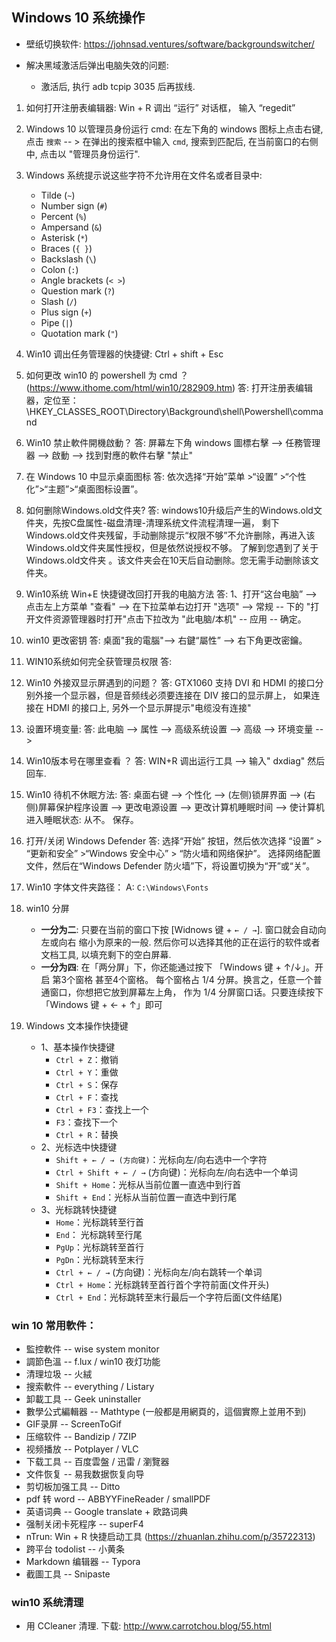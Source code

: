 ##  Windows 10 系统操作

- 壁纸切换软件: https://johnsad.ventures/software/backgroundswitcher/

- 解决黑域激活后弹出电脑失效的问题:
    + 激活后, 执行 adb tcpip 3035 后再拔线.



1. 如何打开注册表编辑器: Win + R 调出 “运行” 对话框， 输入 “regedit”

1. Windows 10 以管理员身份运行 cmd:  在左下角的 windows 图标上点击右键, 点击 `搜索` -- > 在弹出的搜索框中输入 `cmd`, 搜索到匹配后, 在当前窗口的右侧中, 点击以 "管理员身份运行".

1. Windows 系统提示说这些字符不允许用在文件名或者目录中:
    + Tilde (`~`)
    + Number sign (`#`)
    + Percent (`%`)
    + Ampersand (`&`)
    + Asterisk (`*`)
    + Braces (`{ }`)
    + Backslash (`\`)
    + Colon (`:`)
    + Angle brackets (`< >`)
    + Question mark (`?`)
    + Slash (`/`)
    + Plus sign (`+`)
    + Pipe (`|`)
    + Quotation mark (`"`)

1. Win10 调出任务管理器的快捷键: Ctrl + shift + Esc

1. 如何更改 win10 的 powershell 为 cmd ？  <br/>
    (https://www.ithome.com/html/win10/282909.htm)
    答: 打开注册表编辑器，定位至： \HKEY_CLASSES_ROOT\Directory\Background\shell\Powershell\command

1. Win10 禁止軟件開機啟動？
    答: 屏幕左下角 windows 圖標右擊 --> 任務管理器 --> 啟動 --> 找到對應的軟件右擊 "禁止"

1. 在 Windows 10 中显示桌面图标
    答: 依次选择“开始”菜单  >“设置” >“个性化”>“主题”>“桌面图标设置”。

1. 如何删除Windows.old文件夹?
   答: windows10升级后产生的Windows.old文件夹，先按C盘属性-磁盘清理-清理系统文件流程清理一遍，
   剩下Windows.old文件夹残留，手动删除提示“权限不够”不允许删除，再进入该Windows.old文件夹属性授权，但是依然说授权不够。
   了解到您遇到了关于Windows.old文件夹 。该文件夹会在10天后自动删除。您无需手动删除该文件夹。

1. Win10系统 Win+E 快捷键改回打开我的电脑方法
    答: 1、打开“这台电脑”  --> 点击左上方菜单 "查看" --> 在下拉菜单右边打开 "选项" --> 常规 --
    下的 "打开文件资源管理器时打开"点击下拉改为 "此电脑/本机" -- 应用 -- 确定。

1. win10 更改密钥
    答: 桌面"我的電腦"--> 右鍵“屬性” --> 右下角更改密鑰。

1. WIN10系统如何完全获管理员权限
    答:

1. Win10 外接双显示屏遇到的问题？
    答: GTX1060 支持 DVI 和 HDMI 的接口分别外接一个显示器，但是音频线必须要连接在 DIV 接口的显示屏上，
    如果连接在 HDMI 的接口上, 另外一个显示屏提示"电缆没有连接"

1. 设置环境变量:
    答: 此电脑 --> 属性 --> 高级系统设置 --> 高级 --> 环境变量 -->

1. Win10版本号在哪里查看 ？
    答: WIN+R 调出运行工具 --> 输入" dxdiag" 然后回车.

1. Win10 待机不休眠方法:
    答: 桌面右键 --> 个性化 --> (左侧)锁屏界面 --> (右侧)屏幕保护程序设置 --> 更改电源设置 -->
        更改计算机睡眠时间 --> 使计算机进入睡眠状态: 从不。 保存。

1. 打开/关闭 Windows Defender
    答: 选择“开始” 按钮，然后依次选择 “设置”  > “更新和安全” >“Windows 安全中心” > “防火墙和网络保护”。
       选择网络配置文件，然后在“Windows Defender 防火墙”下，将设置切换为“开”或“关”。

1. Win10 字体文件夹路径：
    A: `C:\Windows\Fonts`

1. win10 分屏
    + **一分为二**: 只要在当前的窗口下按 [Widnows 键 + `← / →`]. 窗口就会自动向左或向右
      缩小为原来的一般. 然后你可以选择其他的正在运行的软件或者文档工具, 以填充剩下的空白屏幕.
    + **一分为四**: 在「两分屏」下，你还能通过按下 「Windows 键 + ↑/↓」。开启 第3个窗格
      甚至4个窗格。 每个窗格占 1/4 分屏。换言之，任意一个普通窗口，你想把它放到屏幕左上角，
      作为 1/4 分屏窗口话。只要连续按下 「Windows 键 + ← + ↑」即可   

1. Windows 文本操作快捷键
    - 1、基本操作快捷键
        + `Ctrl + Z`：撤销
        + `Ctrl + Y`：重做
        + `Ctrl + S`：保存
        + `Ctrl + F`：查找
        + `Ctrl + F3`：查找上一个
        + `F3`：查找下一个
        + `Ctrl + R`：替换
    - 2、光标选中快捷键
        + `Shift + ← / → (方向键)`：光标向左/向右选中一个字符
        + `Ctrl + Shift + ← / →` (方向键)：光标向左/向右选中一个单词
        + `Shift + Home`：光标从当前位置一直选中到行首
        + `Shift + End`：光标从当前位置一直选中到行尾
    - 3、光标跳转快捷键
        + `Home`：光标跳转至行首
        + `End`： 光标跳转至行尾
        + `PgUp`：光标跳转至首行
        + `PgDn`：光标跳转至末行
        + `Ctrl + ← / →` (方向键)：光标向左/向右跳转一个单词
        + `Ctrl + Home`：光标跳转至首行首个字符前面(文件开头)
        + `Ctrl + End`：光标跳转至末行最后一个字符后面(文件结尾)

### win 10 常用軟件：
  - 監控軟件 -- wise system monitor
  - 調節色溫 -- f.lux / win10 夜灯功能
  - 清理垃圾 -- 火絨
  - 搜索軟件 -- everything / Listary
  - 卸載工具 -- Geek uninstaller
  - 數學公式編輯器 -- Mathtype (一般都是用網頁的，這個實際上並用不到)
  - GIF录屏 -- ScreenToGif
  - 压缩软件 -- Bandizip / 7ZIP
  - 视频播放 -- Potplayer / VLC
  - 下载工具 -- 百度雲盤 / 迅雷 / 瀏覽器
  - 文件恢复 -- 易我数据恢复向导
  - 剪切板加强工具 -- Ditto
  - pdf 转 word -- ABBYYFineReader / smallPDF
  - 英语词典 -- Google translate + 欧路词典
  - 强制关闭卡死程序 -- superF4
  - nTrun: Win + R 快捷启动工具 (https://zhuanlan.zhihu.com/p/35722313)
  - 跨平台 todolist -- 小黄条
  - Markdown 编辑器 -- Typora
  - 截圖工具 -- Snipaste


### win10 系统清理
- 用 CCleaner 清理. 下载: http://www.carrotchou.blog/55.html
